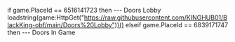 if game.PlaceId == 6516141723 then  --- Doors Lobby
loadstring(game:HttpGet("https://raw.githubusercontent.com/KINGHUB01/BlackKing-obf/main/Doors%20Lobby"))()
  elseif game.PlaceId == 6839171747 then --- Doors In Game

